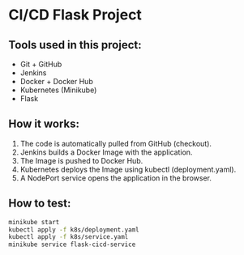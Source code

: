 # CI/CD Flask Project

## Tools used in this project:
- Git + GitHub
- Jenkins
- Docker + Docker Hub
- Kubernetes (Minikube)
- Flask

## How it works:
1. The code is automatically pulled from GitHub (checkout).
2. Jenkins builds a Docker Image with the application.
3. The Image is pushed to Docker Hub.
4. Kubernetes deploys the Image using kubectl (deployment.yaml).
5. A NodePort service opens the application in the browser.

## How to test:
```bash
minikube start
kubectl apply -f k8s/deployment.yaml
kubectl apply -f k8s/service.yaml
minikube service flask-cicd-service
